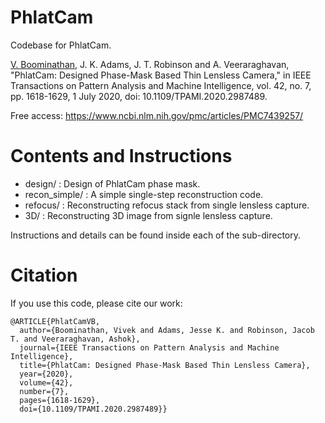 # PhlatCam
Codebase for PhlatCam.

[V. Boominathan](https://vivekboominathan.com/), J. K. Adams, J. T. Robinson and A. Veeraraghavan, "PhlatCam: Designed Phase-Mask Based Thin Lensless Camera," in IEEE Transactions on Pattern Analysis and Machine Intelligence, vol. 42, no. 7, pp. 1618-1629, 1 July 2020, doi: 10.1109/TPAMI.2020.2987489.

Free access: https://www.ncbi.nlm.nih.gov/pmc/articles/PMC7439257/

# Contents and Instructions

- design/ : Design of PhlatCam phase mask.
- recon_simple/ : A simple single-step reconstruction code.
- refocus/ : Reconstructing refocus stack from single lensless capture.
- 3D/ : Reconstructing 3D image from signle lensless capture.

Instructions and details can be found inside each of the sub-directory.

# Citation

If you use this code, please cite our work:
```
@ARTICLE{PhlatCamVB,
  author={Boominathan, Vivek and Adams, Jesse K. and Robinson, Jacob T. and Veeraraghavan, Ashok},
  journal={IEEE Transactions on Pattern Analysis and Machine Intelligence}, 
  title={PhlatCam: Designed Phase-Mask Based Thin Lensless Camera}, 
  year={2020},
  volume={42},
  number={7},
  pages={1618-1629},
  doi={10.1109/TPAMI.2020.2987489}}
```
